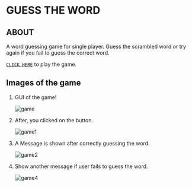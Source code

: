 # GUESS THE WORD

## ABOUT

A word guessing game for single player. Guess the scrambled word or try again if you fail to guess the correct word.

[`CLICK HERE`](https://shik28tech.github.io/Basic_Game/Scramble_Word_Game) to play the game.


## Images of the game

1. GUI of the game!

    ![game](https://user-images.githubusercontent.com/77436945/118515845-63d4ef80-b753-11eb-9ebd-841ec1c2080f.png)


2. After, you clicked on the button.

    ![game1](https://user-images.githubusercontent.com/77436945/118516189-b9a99780-b753-11eb-9229-04fd44bb41c3.PNG)


3. A Message is shown after correctly guessing the word.

    ![game2](https://user-images.githubusercontent.com/77436945/118516223-c0380f00-b753-11eb-9482-67710e55bcae.PNG)


4. Show another message if user fails to guess the word.

    ![game4](https://user-images.githubusercontent.com/77436945/118516217-bf06e200-b753-11eb-994c-812566993f31.PNG)